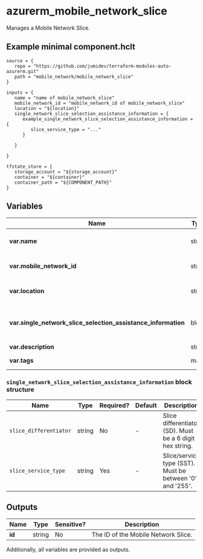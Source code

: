 # azurerm_mobile_network_slice

Manages a Mobile Network Slice.

## Example minimal component.hclt

```hcl
source = {
   repo = "https://github.com/jumidev/terraform-modules-auto-azurerm.git" 
   path = "mobile_network/mobile_network_slice" 
}

inputs = {
   name = "name of mobile_network_slice" 
   mobile_network_id = "mobile_network_id of mobile_network_slice" 
   location = "${location}" 
   single_network_slice_selection_assistance_information = {
      example_single_network_slice_selection_assistance_information = {
         slice_service_type = "..."   
      }
  
   }
 
}

tfstate_store = {
   storage_account = "${storage_account}" 
   container = "${container}" 
   container_path = "${COMPONENT_PATH}" 
}

```

## Variables

| Name | Type | Required? |  Description |
| ---- | ---- | --------- |  ----------- |
| **var.name** | string | True | Specifies the name which should be used for this Mobile Network Slice. Changing this forces a new Mobile Network Slice to be created. | 
| **var.mobile_network_id** | string | True | The ID of Mobile Network which the Mobile Network Slice belongs to. Changing this forces a new Mobile Network Slice to be created. | 
| **var.location** | string | True | Specifies the Azure Region where the Mobile Network Slice should exist. Changing this forces a new Mobile Network Slice to be created. | 
| **var.single_network_slice_selection_assistance_information** | block | True | A `single_network_slice_selection_assistance_information` block. Single-network slice selection assistance information (S-NSSAI). Unique at the scope of a mobile network. | 
| **var.description** | string | False | A description for this Mobile Network Slice. | 
| **var.tags** | map | False | A mapping of tags which should be assigned to the Mobile Network Slice. | 

### `single_network_slice_selection_assistance_information` block structure

| Name | Type | Required? | Default | Description |
| ---- | ---- | --------- | ------- | ----------- |
| `slice_differentiator` | string | No | - | Slice differentiator (SD). Must be a 6 digit hex string. |
| `slice_service_type` | string | Yes | - | Slice/service type (SST). Must be between '0' and '255'. |



## Outputs

| Name | Type | Sensitive? | Description |
| ---- | ---- | --------- | --------- |
| **id** | string | No  | The ID of the Mobile Network Slice. | 

Additionally, all variables are provided as outputs.
